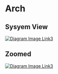# Arch

## Sysyem View

[![Diagram Image Link3](https://tinyurl.com/2cezcon3)](https://tinyurl.com/2cezcon3)<!--![Diagram Image Link3](./c4/systems/index.puml)-->

## Zoomed

[![Diagram Image Link3](https://tinyurl.com/27sugywo)](https://tinyurl.com/27sugywo)<!--![Diagram Image Link3](./c4/systems_zoomed.puml)-->
